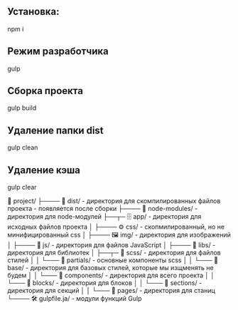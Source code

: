 ## Установка:
npm i

## Режим разработчика 
gulp

## Cборкa проекта
gulp build

## Удаление папки dist
gulp clean

## Удаление кэша
gulp clear


💼 project/
├──── 📡 dist/ - директория для скомпилированных файлов проекта - появляется после сборки
├──── 🧶 node-modules/ - директория для node-модулей
├──┬─ 🗄 app/ - директория для исходных файлов проекта
│  ├──── ⚙ css/ - скопмилированный, но не минифицированный css
│  ├──── 🖼 img/ - директория для изображений
│  ├──── 📑 js/ - директория для файлов JavaScript
│  ├──── 📑 libs/ - директория для библиотек
│  ├──┬─ 📜 scss/ - директория для файлов стилей
│  │  └─── 🧬 partials/ - основные компоненты scss
│  │      └─── 🧬 base/ - директория для базовых стилей, которые мы изщменять не будем
│  │      └─── 🧬 components/ - директория для всего проекта
│  │            └─── 🧬 blocks/ - директория для блоков
│  │            └─── 🧬 sections/ - директория для секций
│  │      └─── 🧬 pages/ - директория для станиц
└──── 🛠 gulpfile.ja/ - модули функций Gulp